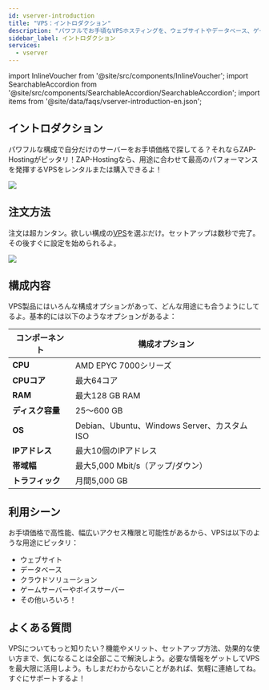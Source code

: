 ```yaml
---
id: vserver-introduction
title: "VPS：イントロダクション"
description: "パワフルでお手頃なVPSホスティングを、ウェブサイトやデータベース、ゲームなど多用途に対応した柔軟な構成で → 今すぐ詳しくチェック"
sidebar_label: イントロダクション
services:
  - vserver
---
```


import InlineVoucher from '@site/src/components/InlineVoucher';
import SearchableAccordion from '@site/src/components/SearchableAccordion/SearchableAccordion';
import items from '@site/data/faqs/vserver-introduction-en.json';

## イントロダクション

パワフルな構成で自分だけのサーバーをお手頃価格で探してる？それならZAP-Hostingがピッタリ！ZAP-Hostingなら、用途に合わせて最高のパフォーマンスを発揮するVPSをレンタルまたは購入できるよ！

![](https://screensaver01.zap-hosting.com/index.php/s/6cCD5TmrwXgtayy/preview)

<InlineVoucher />

## 注文方法

注文は超カンタン。欲しい構成の[VPS](https://zap-hosting.com/en/vps-hosting/)を選ぶだけ。セットアップは数秒で完了。その後すぐに設定を始められるよ。

![](https://screensaver01.zap-hosting.com/index.php/s/Lm9HpPkzZQ8NAS6/preview)

## 構成内容

VPS製品にはいろんな構成オプションがあって、どんな用途にも合うようにしてるよ。基本的には以下のようなオプションがあるよ：

| コンポーネント | 構成オプション |
| -------------------------------- | ------------------------- |
| **CPU** | AMD EPYC 7000シリーズ |
| **CPUコア**              | 最大64コア         |
| **RAM**              | 最大128 GB RAM      |
| **ディスク容量**               | 25〜600 GB                                      |
| **OS** | Debian、Ubuntu、Windows Server、カスタムISO |
| **IPアドレス** | 最大10個のIPアドレス   |
| **帯域幅**     | 最大5,000 Mbit/s（アップ/ダウン） |
| **トラフィック**                      | 月間5,000 GB       |



## 利用シーン

お手頃価格で高性能、幅広いアクセス権限と可能性があるから、VPSは以下のような用途にピッタリ：

- ウェブサイト
- データベース
- クラウドソリューション
- ゲームサーバーやボイスサーバー
- その他いろいろ！

## よくある質問
VPSについてもっと知りたい？機能やメリット、セットアップ方法、効果的な使い方まで、気になることは全部ここで解決しよう。必要な情報をゲットしてVPSを最大限に活用しよう。もしまだわからないことがあれば、気軽に連絡してね。すぐにサポートするよ！
<SearchableAccordion items={items} />

<InlineVoucher />
